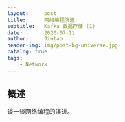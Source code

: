 ```yaml
---
layout:     post
title:      网络编程演进
subtitle:   Kafka 数据存储 (1)
date:       2020-07-11
author:     Jintao
header-img: img/post-bg-universe.jpg
catalog: true
tags:
    - Network
---
```


## 概述
谈一谈网络编程的演进。

